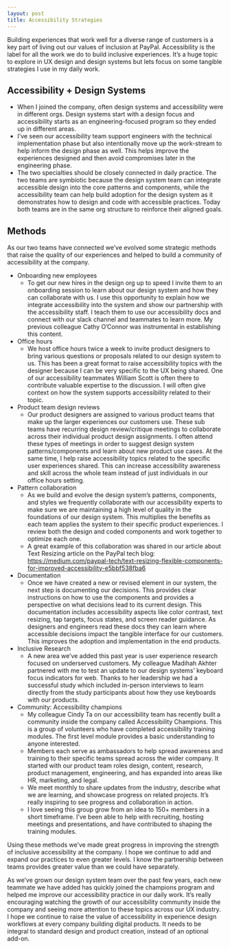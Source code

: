 ```yaml
---
layout: post
title: Accessibility Strategies
---
```

Building experiences that work well for a diverse range of customers is a key part of living out our values of inclusion at PayPal. Accessibility is the label for all the work we do to build inclusive experiences. It’s a huge topic to explore in UX design and design systems but lets focus on some tangible strategies I use in my daily work.
<!--more-->
## Accessibility + Design Systems
- When I joined the company, often design systems and accessibility were in different orgs.  Design systems start with a design focus and accessibility starts as an engineering-focused program so they ended up in different areas.
- I’ve seen our accessibility team support engineers with the technical implementation phase but also intentionally move up the work-stream to help inform the design phase as well. This helps improve the experiences designed and then avoid compromises later in the engineering phase.
- The two specialties should be closely connected in daily practice. The two teams are symbiotic because the design system team can integrate accessible design into the core patterns and components, while the accessibility team can help build adoption for the design system as it demonstrates how to design and code with accessible practices. Today both teams are in the same org structure to reinforce their aligned goals.

## Methods
As our two teams have connected we’ve evolved some strategic methods that raise the quality of our experiences and helped to build a community of accessibility at the company.

- Onboarding new employees
    - To get our new hires in the design org up to speed I invite them to an onboarding session to learn about our design system and how they can collaborate with us. I use this opportunity to explain how we integrate accessibility into the system and show our partnership with the accessibility staff. I teach them to use our accessibility docs and connect with our slack channel and teammates to learn more. My previous colleague Cathy O’Connor was instrumental in establishing this content.
- Office hours
    - We host office hours twice a week to invite product designers to bring various questions or proposals related to our design system to us. This has been a great format to raise accessibility topics with the designer because I can be very specific to the UX being shared. One of our accessibility teammates William Scott is often there to contribute valuable expertise to the discussion. I will often give context on how the system supports accessibility related to their topic.
- Product team design reviews
    - Our product designers are assigned to various product teams that make up the larger experiences our customers use. These sub teams have recurring design review/critique meetings to collaborate across their individual product design assignments. I often attend these types of meetings in order to suggest design system patterns/components and learn about new product use cases. At the same time, I help raise accessibility topics related to the specific user experiences shared. This can increase accessibility awareness and skill across the whole team instead of just individuals in our office hours setting.
- Pattern collaboration
    - As we build and evolve the design system’s patterns, components, and styles we frequently collaborate with our accessibility experts to make sure we are maintaining a high level of quality in the foundations of our design system. This multiplies the benefits as each team applies the system to their specific product experiences. I review both the design and coded components and work together to optimize each one.
    - A great example of this collaboration was shared in our article about Text Resizing article on the PayPal tech blog: https://medium.com/paypal-tech/text-resizing-flexible-components-for-improved-accessibility-e5bbf538fba6
- Documentation
    - Once we have created a new or revised element in our system, the next step is documenting our decisions. This provides clear instructions on how to use the components and provides a perspective on what decisions lead to its current design. This documentation includes accessibility aspects like color contrast, text resizing, tap targets, focus states, and screen reader guidance. As designers and engineers read these docs they can learn where accessible decisions impact the tangible interface for our customers. This improves the adoption and implementation in the end products.
- Inclusive Research
    - A new area we’ve added this past year is user experience research focused on underserved customers. My colleague Madihah Akhter partnered with me to test an update to our design systems’ keyboard focus indicators for web. Thanks to her leadership we had a successful study which included in-person interviews to learn directly from the study participants about how they use keyboards with our products.
- Community: Accessibility champions
    - My colleague Cindy Ta on our accessibility team has recently built a community inside the company called Accessibility Champions. This is a group of volunteers who have completed accessibility training modules. The first level module provides a basic understanding to anyone interested.
    - Members each serve as ambassadors to help spread awareness and training to their specific teams spread across the wider company. It started with our product team roles design, content, research, product management, engineering, and has expanded into areas like HR, marketing, and legal.
    - We meet monthly to share updates from the industry, describe what we are learning, and showcase progress on related projects. It’s really inspiring to see progress and collaboration in action.
    - I love seeing this group grow from an idea to 150+ members in a short timeframe. I’ve been able to help with recruiting, hosting meetings and presentations, and have contributed to shaping the training modules.
    
Using these methods we’ve made great progress in improving the strength of inclusive accessibility at the company. I hope we continue to add and expand our practices to even greater levels. I know the partnership between teams provides greater value than we could have separately. 

As we’ve grown our design system team over the past few years, each new teammate we have added has quickly joined the champions program and helped me improve our accessibility practice in our daily work. It’s really encouraging watching the growth of our accessibility community inside the company and seeing more attention to these topics across our UX industry. I hope we continue to raise the value of accessibility in experience design workflows at every company building digital products. It needs to be integral to standard design and product creation, instead of an optional add-on.
